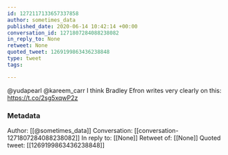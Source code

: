 ```yaml
---
id: 1272117133657337858
author: sometimes_data
published_date: 2020-06-14 10:42:14 +00:00
conversation_id: 1271807284088238082
in_reply_to: None
retweet: None
quoted_tweet: 1269199863436238848
type: tweet
tags:

---
```


@yudapearl @kareem_carr I think Bradley Efron writes very clearly on this: https://t.co/2sg5xqwP2z

### Metadata

Author: [[@sometimes_data]]
Conversation: [[conversation-1271807284088238082]]
In reply to: [[None]]
Retweet of: [[None]]
Quoted tweet: [[1269199863436238848]]
